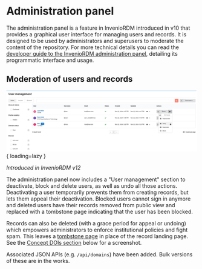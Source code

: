 # Administration panel

The administration panel is a feature in InvenioRDM introduced in v10 that provides a graphical user interface for managing users and records. It is designed to be used by administrators and superusers to moderate the content of the repository.
For more technical details you can read the [developer guide to the InvenioRDM administration panel](../develop/topics/administration_panel.md), detailing its programmatic interface and usage.

## Moderation of users and records

![The User Management](imgs/user-management.png){ loading=lazy }

_Introduced in InvenioRDM v12_

The administration panel now includes a "User management" section to deactivate, block and delete users, as well as undo all those actions. Deactivating a user temporarily prevents them from creating records, but lets them appeal their deactivation. Blocked users cannot sign in anymore and deleted users have their records removed from public view and replaced with a tombstone page indicating that the user has been blocked.

Records can also be deleted (with a grace period for appeal or undoing) which empowers administrators to enforce institutional policies and fight spam. This leaves a [tombstone page](../reference/metadata.md#tombstone) in place of the record landing page. See the [Concept DOIs section](../releases/v12/version-v12.0.0.md#dois-for-concept-records-and-no-dois-for-restricted-records) below for a screenshot.

Associated JSON APIs (e.g. `/api/domains`) have been added. Bulk versions of these are in the works.
